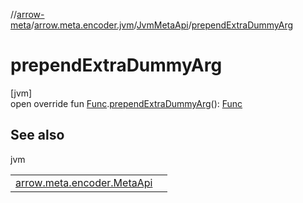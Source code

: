 //[arrow-meta](../../../index.md)/[arrow.meta.encoder.jvm](../index.md)/[JvmMetaApi](index.md)/[prependExtraDummyArg](prepend-extra-dummy-arg.md)

# prependExtraDummyArg

[jvm]\
open override fun [Func](../../arrow.meta.ast/-func/index.md).[prependExtraDummyArg](prepend-extra-dummy-arg.md)(): [Func](../../arrow.meta.ast/-func/index.md)

## See also

jvm

| | |
|---|---|
| [arrow.meta.encoder.MetaApi](../../arrow.meta.encoder/-meta-api/prepend-extra-dummy-arg.md) |  |
